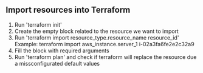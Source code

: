 ## Import resources into Terraform

1. Run 'terraform init'
2. Create the empty block related to the resource we want to import
3. Run 'terraform import resource_type.resource_name resource_id'
    Example: terraform import aws_instance.server_1 i-02a3fa6fe2e2c32a9
4. Fill the block with required arguments
5. Run 'terraform plan' and check if terraform will replace the resource due a missconfigurated default values